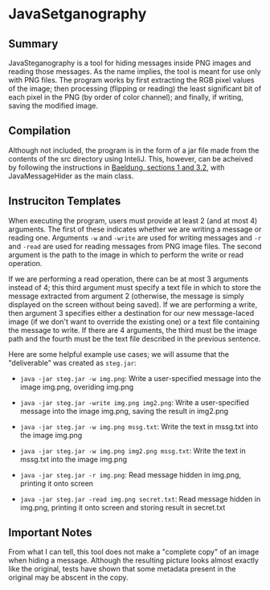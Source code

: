 # JavaSetganography

## Summary
JavaSteganography is a tool for hiding messages inside PNG images and reading those messages. As the name implies, the tool is meant for use only with PNG files. The program works by first extracting the RGB pixel values of the image; then processing (flipping or reading) the least significant bit of each pixel in the PNG (by order of color channel); and finally, if writing, saving the modified image. 

## Compilation
Although not included, the program is in the form of a jar file made from the contents of the src directory using InteliJ. This, however, can be acheived by following the instructions in [Baeldung, sections 1 and 3.2](https://www.baeldung.com/java-create-jar), with JavaMessageHider as the main class.

## Instruciton Templates
When executing the program, users must provide at least 2 (and at most 4) arguments. The first of these indicates whether we are writing a message or reading one. Arguments ```-w``` and ```-write``` are used for writing messages and ```-r``` and ```-read``` are used for reading messages from PNG image files. The second argument is the path to the image in which to perform the write or read operation. 

If we are performing a read operation, there can be at most 3 arguments instead of 4; this third argument must specify a text file in which to store the message extracted from argument 2 (otherwise, the message is simply displayed on the screen without being saved). If we are performing a write, then argument 3 specifies either a destination for our new message-laced image (if we don't want to override the existing one) or a text file containing the message to write. If there are 4 arguments, the third must be the image path and the fourth must be the text file described in the previous sentence.

Here are some helpful example use cases; we will assume that the "deliverable" was created as ```steg.jar```:
- ```java -jar steg.jar -w img.png```: Write a user-specified message into the image img.png, overiding img.png
- ```java -jar steg.jar -write img.png img2.png```: Write a user-specified message into the image img.png, saving the result in img2.png
- ```java -jar steg.jar -w img.png mssg.txt```: Write the text in mssg.txt into the image img.png
- ```java -jar steg.jar -w img.png img2.png mssg.txt```: Write the text in mssg.txt into the image img.png

- ```java -jar steg.jar -r img.png```: Read message hidden in img.png, printing it onto screen
- ```java -jar steg.jar -read img.png secret.txt```: Read message hidden in img.png, printing it onto screen and storing result in secret.txt

## Important Notes
From what I can tell, this tool does not make a "complete copy" of an image when hiding a message. Although the resulting picture looks almost exactly like the original, tests have shown that some metadata present in the original may be abscent in the copy.
